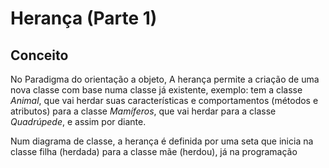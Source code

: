 # Herança (Parte 1)

## Conceito

No Paradigma do orientação a objeto, A herança permite a criação de uma nova classe com base numa classe já existente, exemplo: tem a classe _Animal_, que vai herdar suas características e comportamentos (métodos e atributos) para a classe _Mamíferos_, que vai herdar para a classe _Quadrúpede_, e assim por diante.

Num diagrama de classe, a herança é definida por uma seta que inicia na classe filha (herdada) para a classe mãe (herdou), já na programação